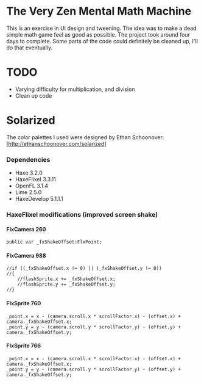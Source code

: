 # The Very Zen Mental Math Machine
This is an exercise in UI design and tweening. The idea was to make a dead simple math game feel as good as possible.
The project took around four days to complete. Some parts of the code could definitely be cleaned up, I'll do that eventually.

# TODO
* Varying difficulty for multiplication, and division
* Clean up code

# Solarized
The color palettes I used were designed by Ethan Schoonover: [http://ethanschoonover.com/solarized]

### Dependencies
* Haxe 3.2.0
* HaxeFlixel 3.3.11
* OpenFL 3.1.4
* Lime 2.5.0
* HaxeDevelop 5.1.1.1

### HaxeFlixel modifications (improved screen shake)
#### FlxCamera 260
```
public var _fxShakeOffset:FlxPoint;
```

#### FlxCamera 988
```
//if ((_fxShakeOffset.x != 0) || (_fxShakeOffset.y != 0))
//{
	//flashSprite.x += _fxShakeOffset.x;
	//flashSprite.y += _fxShakeOffset.y;
//}
```

#### FlxSprite 760
```
_point.x = x - (camera.scroll.x * scrollFactor.x) - (offset.x) + camera._fxShakeOffset.x;
_point.y = y - (camera.scroll.y * scrollFactor.y) - (offset.y) + camera._fxShakeOffset.y;
```

#### FlxSprite 766
```
_point.x = x - (camera.scroll.x * scrollFactor.x) - (offset.x) + camera._fxShakeOffset.x;
_point.y = y - (camera.scroll.y * scrollFactor.y) - (offset.y) + camera._fxShakeOffset.y;
```
